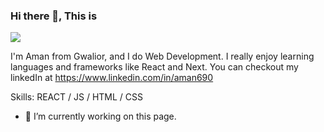 
<!-- [![Anurag's GitHub stats](https://github-readme-stats.vercel.app/api?username=aman)](https://github.com/anuraghazra/github-readme-stats) -->


### Hi there 👋, This is 
![](https://scontent.fbho3-2.fna.fbcdn.net/v/t39.30808-6/317419998_1275565953222288_8244298886422419285_n.png?stp=dst-jpg&_nc_cat=110&ccb=1-7&_nc_sid=ab6a21&_nc_ohc=-laaEP7GgXwAX_RPBld&_nc_ht=scontent.fbho3-2.fna&oh=00_AfD50wEAXR6TQ1J2CeYz4U_p5auotVbGK21wCtkU_sCG2A&oe=638A9137)

I'm Aman from Gwalior, and I do Web Development. I really enjoy learning languages and frameworks like React and Next. You can checkout my linkedIn at https://www.linkedin.com/in/aman690

Skills:  REACT / JS / HTML / CSS

- 🔭 I’m currently working on this page. 




